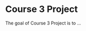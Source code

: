 
# Course 3 Project

<!-- badges: start -->
<!-- badges: end -->

The goal of Course 3 Project is to ...

